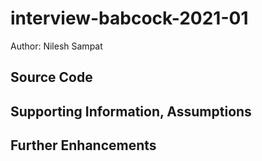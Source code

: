 # interview-babcock-2021-01
Author: Nilesh Sampat
## Source Code

## Supporting Information, Assumptions

## Further Enhancements




